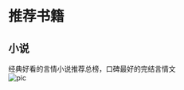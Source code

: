 # 推荐书籍
## 小说
经典好看的言情小说推荐总榜，口碑最好的完结言情文  
![pic](http://img.wxcha.com/file/201810/23/b76f0b75bb.jpeg)
